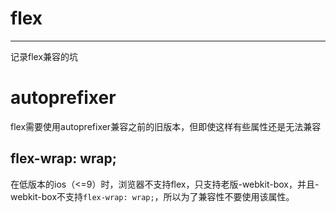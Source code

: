 # flex

---

记录flex兼容的坑

# autoprefixer

flex需要使用autoprefixer兼容之前的旧版本，但即使这样有些属性还是无法兼容

## flex-wrap: wrap;

在低版本的ios（<=9）时，浏览器不支持flex，只支持老版-webkit-box，并且-webkit-box不支持`flex-wrap: wrap;`，所以为了兼容性不要使用该属性。